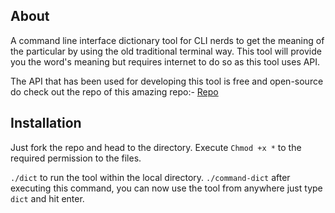 ## About

A command line interface dictionary tool for CLI nerds to get the meaning of the particular by using the old traditional terminal way. This tool will provide you the word's meaning but requires internet to do so as this tool uses API.

The API that has been used for developing this tool is free and open-source do check out the repo of this amazing repo:- [Repo](https://github.com/meetDeveloper/freeDictionaryAPI)

## Installation

Just fork the repo and head to the directory. Execute ```Chmod +x *``` to the required permission to the files.

```./dict``` to run the tool within the local directory.
```./command-dict``` after executing this command, you can now use the tool from anywhere just type ```dict``` and hit enter.

  
